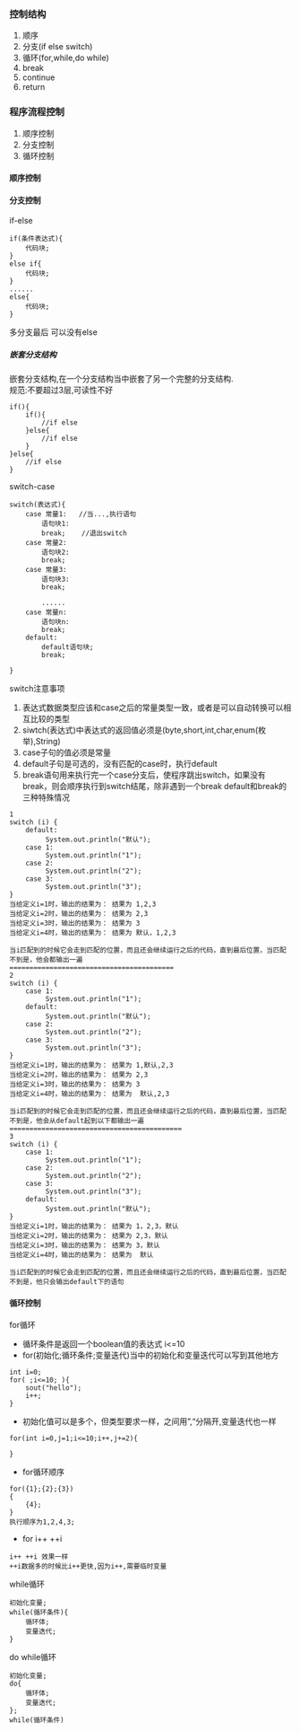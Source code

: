 ### 控制结构
1. 顺序
2. 分支(if else switch)
3. 循环(for,while,do while)
4. break
5. continue
6. return

### 程序流程控制
1. 顺序控制
2. 分支控制
3. 循环控制

#### 顺序控制
#### 分支控制
if-else
``` 
if(条件表达式){
    代码块;
}
else if{
    代码块;
}
......
else{
    代码块;
}
```
多分支最后 可以没有else

##### 嵌套分支结构
嵌套分支结构,在一个分支结构当中嵌套了另一个完整的分支结构.<br>
规范:不要超过3层,可读性不好
```
if(){
    if(){
        //if else
    }else{
        //if else
    }
}else{
    //if else
}
```
switch-case
``` 
switch(表达式){
    case 常量1:   //当...,执行语句
        语句块1:
        break;    //退出switch
    case 常量2:
        语句块2: 
        break;  
    case 常量3:
        语句块3:
        break;
        
        ......    
    case 常量n:
        语句块n: 
        break;
    default:
        default语句块;
        break;  
  
}
```
switch注意事项
1. 表达式数据类型应该和case之后的常量类型一致，或者是可以自动转换可以相互比较的类型
2. siwtch(表达式)中表达式的返回值必须是(byte,short,int,char,enum(枚举),String)
3. case子句的值必须是常量
4. default子句是可选的，没有匹配的case时，执行default
5. break语句用来执行完一个case分支后，使程序跳出switch，如果没有break，则会顺序执行到switch结尾，除非遇到一个break
default和break的三种特殊情况
```
1
switch (i) {     
    default:     
         System.out.println("默认");    
    case 1:     
         System.out.println("1");     
    case 2:     
         System.out.println("2");   
    case 3:     
         System.out.println("3");     
} 
当给定义i=1时，输出的结果为： 结果为 1,2,3 
当给定义i=2时，输出的结果为： 结果为 2,3
当给定义i=3时，输出的结果为： 结果为 3
当给定义i=4时，输出的结果为： 结果为 默认，1,2,3

当i匹配到的时候它会走到匹配的位置，而且还会继续运行之后的代码，直到最后位置，当匹配不到是，他会都输出一遍
=========================================
2
switch (i) {        
    case 1:     
         System.out.println("1");   
    default:     
         System.out.println("默认");   
    case 2:     
         System.out.println("2");   
    case 3:     
         System.out.println("3");     
} 
当给定义i=1时，输出的结果为： 结果为 1,默认,2,3 
当给定义i=2时，输出的结果为： 结果为 2,3
当给定义i=3时，输出的结果为： 结果为 3
当给定义i=4时，输出的结果为： 结果为  默认,2,3

当i匹配到的时候它会走到匹配的位置，而且还会继续运行之后的代码，直到最后位置，当匹配不到是，他会从default起到以下都输出一遍
===========================================
3
switch (i) {        
    case 1:     
         System.out.println("1");     
    case 2:     
         System.out.println("2");   
    case 3:     
         System.out.println("3");   
    default:     
         System.out.println("默认");   
} 
当给定义i=1时，输出的结果为： 结果为 1，2,3，默认 
当给定义i=2时，输出的结果为： 结果为 2,3，默认 
当给定义i=3时，输出的结果为： 结果为 3，默认
当给定义i=4时，输出的结果为： 结果为  默认

当i匹配到的时候它会走到匹配的位置，而且还会继续运行之后的代码，直到最后位置，当匹配不到是，他只会输出default下的语句
```
#### 循环控制
for循环
- 循环条件是返回一个boolean值的表达式 i<=10
- for(初始化;循环条件;变量迭代)当中的初始化和变量迭代可以写到其他地方
``` 
int i=0;
for( ;i<=10; ){
    sout("hello");
    i++;
}
```
- 初始化值可以是多个，但类型要求一样，之间用”,“分隔开,变量迭代也一样
```
for(int i=0,j=1;i<=10;i++,j+=2){

}
```
- for循环顺序
``` 
for({1};{2};{3})
{
    {4};
}
执行顺序为1,2,4,3;
```
- for i++ ++i
```
i++ ++i 效果一样
++i数据多的时候比i++更快,因为i++,需要临时变量
```
while循环
```
初始化变量;
while(循环条件){
    循环体;
    变量迭代;
}
```
do while循环
``` 
初始化变量;
do{
    循环体;
    变量迭代;
};
while(循环条件)
```

